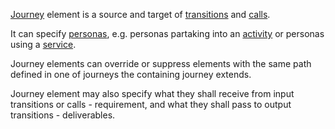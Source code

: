 [Journey](Journey.html) element is a source and target of [transitions](Transition.html) and [calls](Call.html).

It can specify [personas](Persona.html), e.g. personas partaking into an [activity](Activity.html) or personas using a [service](Service.html).

Journey elements can override or suppress elements with the same path defined in one of journeys the containing journey extends. 

Journey element may also specify what they shall receive from input transitions or calls - requirement, and what they shall pass to output transitions - deliverables.
